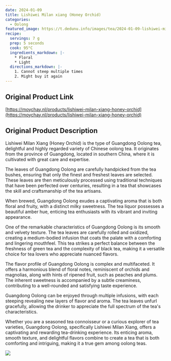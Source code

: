 ```yaml
---
date: 2024-01-09
title: Lishiwei Milan xiang (Honey Orchid)
categories:
  - Oolong
featured_image: https://t.dedunu.info/images/tea/2024-01-09-lishiwei-milan-xiang-1.PNG
recipe:
  servings: 7 g
  prep: 5 seconds
  cook: 95°C
  ingredients_markdown: |-
    * Floral
    * Light
  directions_markdown: |-
    1. Cannot steep multiple times
    2. Might buy it again
---
```


## Original Product Link

[https://moychay.nl/products/lishiwei-milan-xiang-honey-orchid](https://moychay.nl/products/lishiwei-milan-xiang-honey-orchid)

## Original Product Description

Lishiwei Milan Xiang (Honey Orchid) is the type of Guangdong Oolong tea, delightful and highly regarded variety of Chinese oolong tea. It originates from the province of Guangdong, located in southern China, where it is cultivated with great care and expertise.

The leaves of Guangdong Oolong are carefully handpicked from the tea bushes, ensuring that only the finest and freshest leaves are selected. These leaves are then meticulously processed using traditional techniques that have been perfected over centuries, resulting in a tea that showcases the skill and craftsmanship of the tea artisans.

When brewed, Guangdong Oolong exudes a captivating aroma that is both floral and fruity, with a distinct milky sweetness. The tea liquor possesses a beautiful amber hue, enticing tea enthusiasts with its vibrant and inviting appearance.

One of the remarkable characteristics of Guangdong Oolong is its smooth and velvety texture. The tea leaves are carefully rolled and oxidized, creating a medium-bodied infusion that coats the palate with a comforting and lingering mouthfeel. This tea strikes a perfect balance between the freshness of green tea and the complexity of black tea, making it a versatile choice for tea lovers who appreciate nuanced flavors.

The flavor profile of Guangdong Oolong is complex and multifaceted. It offers a harmonious blend of floral notes, reminiscent of orchids and magnolias, along with hints of ripened fruit, such as peaches and plums. The inherent sweetness is accompanied by a subtle creaminess, contributing to a well-rounded and satisfying taste experience.

Guangdong Oolong can be enjoyed through multiple infusions, with each steeping revealing new layers of flavor and aroma. The tea leaves unfurl gracefully, allowing the drinker to appreciate the full spectrum of the tea's characteristics.

Whether you are a seasoned tea connoisseur or a curious explorer of tea varieties, Guangdong Oolong, specifically Lishiwei Milan Xiang, offers a captivating and rewarding tea-drinking experience. Its enticing aroma, smooth texture, and delightful flavors combine to create a tea that is both comforting and intriguing, making it a true gem among oolong teas.

![](https://t.dedunu.info/images/tea/2024-01-09-lishiwei-milan-xiang-2.PNG)
